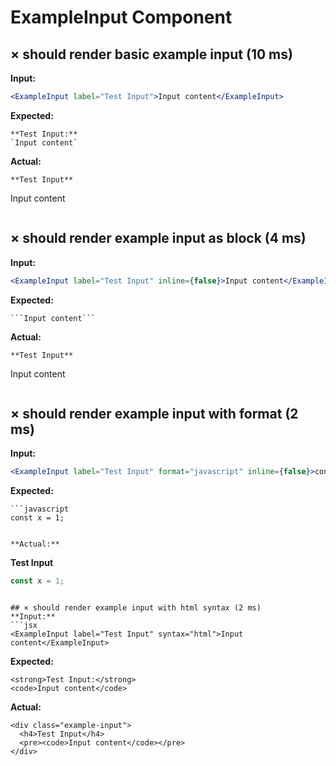# ExampleInput Component

## × should render basic example input (10 ms)
**Input:**
```jsx
<ExampleInput label="Test Input">Input content</ExampleInput>
```

**Expected:**
```
**Test Input:**
`Input content`
```

**Actual:**
```
**Test Input**
```
Input content
```
```

## × should render example input as block (4 ms)
**Input:**
```jsx
<ExampleInput label="Test Input" inline={false}>Input content</ExampleInput>
```

**Expected:**
```
```Input content```
```

**Actual:**
```
**Test Input**
```
Input content
```
```

## × should render example input with format (2 ms)
**Input:**
```jsx
<ExampleInput label="Test Input" format="javascript" inline={false}>const x = 1;</ExampleInput>
```

**Expected:**
```
```javascript
const x = 1;
```
```

**Actual:**
```
**Test Input**
```javascript
const x = 1;
```
```

## × should render example input with html syntax (2 ms)
**Input:**
```jsx
<ExampleInput label="Test Input" syntax="html">Input content</ExampleInput>
```

**Expected:**
```
<strong>Test Input:</strong>
<code>Input content</code>
```

**Actual:**
```
<div class="example-input">
  <h4>Test Input</h4>
  <pre><code>Input content</code></pre>
</div>
```
